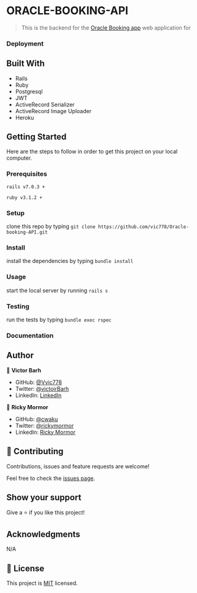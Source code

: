 # ORACLE-BOOKING-API


> This is the backend for the [Oracle Booking app](https://github.com/afizsavage/oracle-booking) web application for

### Deployment

## Built With

- Rails
- Ruby 
- Postgresql
- JWT
- ActiveRecord Serializer
- ActiveRecord Image Uploader
- Heroku

## Getting Started

Here are the steps to follow in order to get this project on your local computer.

### Prerequisites

`rails v7.0.3 +`

`ruby v3.1.2 +`

### Setup

clone this repo by typing `git clone https://github.com/vic778/Oracle-booking-API.git`

### Install

install the dependencies by typing `bundle install`

### Usage

start the local server by running `rails s`

### Testing

run the tests by typing `bundle exec rspec`


### Documentation


## Author

👤 **Victor Barh**

- GitHub: [@Vvic778](https://github.com/vic778)
- Twitter: [@victoirBarh](https://twitter.com/)
- LinkedIn: [LinkedIn](https://linkedin.com/in/victoir-barh)

👤 **Ricky Mormor**

- GitHub: [@cwaku](https://github.com/cwaku)
- Twitter: [@rickymormor](https://twitter.com/rickymormor)
- LinkedIn: [Ricky Mormor](https://github.com/cwaku/blog/blob/develop/www.linkedin.com/in/rickymormor)


## 🤝 Contributing

Contributions, issues and feature requests are welcome!

Feel free to check the [issues page](issues/).

## Show your support

Give a ⭐️ if you like this project!

## Acknowledgments

 N/A

## 📝 License

This project is [MIT](lic.url) licensed.

